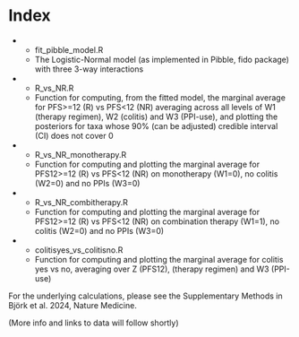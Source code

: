 
# Index
  * * fit_pibble_model.R
    * The Logistic-Normal model (as implemented in Pibble, fido package) with three 3-way interactions
  * * R_vs_NR.R
    * Function for computing, from the fitted model, the marginal average for PFS>=12 (R) vs PFS<12 (NR) averaging across all levels of W1 (therapy regimen), W2 (colitis) and W3 (PPI-use), and plotting the posteriors for taxa whose 90% (can be adjusted) credible interval (CI) does not cover 0
  * * R_vs_NR_monotherapy.R
    * Function for computing and plotting the marginal average for PFS12>=12 (R) vs PFS<12 (NR) on monotherapy (W1=0), no colitis (W2=0) and no PPIs (W3=0)
  * * R_vs_NR_combitherapy.R
    * Function for computing and plotting the marginal average for PFS12>=12 (R) vs PFS<12 (NR) on combination therapy (W1=1), no colitis (W2=0) and no PPIs (W3=0)
  * * colitisyes_vs_colitisno.R
    * Function for computing and plotting the marginal average for colitis yes vs no, averaging over Z (PFS12), (therapy regimen) and W3 (PPI-use)
   
For the underlying calculations, please see the Supplementary Methods in Björk et al. 2024, Nature Medicine.

(More info and links to data will follow shortly)
